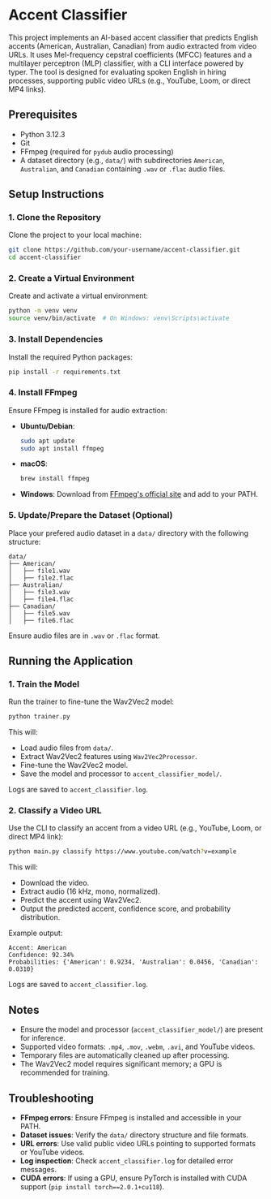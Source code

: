 # Accent Classifier

This project implements an AI-based accent classifier that predicts English accents (American, Australian, Canadian) from audio extracted from video URLs. It uses Mel-frequency cepstral coefficients (MFCC) features and a multilayer perceptron (MLP) classifier, with a CLI interface powered by typer. The tool is designed for evaluating spoken English in hiring processes, supporting public video URLs (e.g., YouTube, Loom, or direct MP4 links).

## Prerequisites
- Python 3.12.3
- Git
- FFmpeg (required for `pydub` audio processing)
- A dataset directory (e.g., `data/`) with subdirectories `American`, `Australian`, and `Canadian` containing `.wav` or `.flac` audio files.

## Setup Instructions

### 1. Clone the Repository
Clone the project to your local machine:

```bash
git clone https://github.com/your-username/accent-classifier.git
cd accent-classifier
```

### 2. Create a Virtual Environment
Create and activate a virtual environment:

```bash
python -m venv venv
source venv/bin/activate  # On Windows: venv\Scripts\activate
```

### 3. Install Dependencies
Install the required Python packages:

```bash
pip install -r requirements.txt
```

### 4. Install FFmpeg
Ensure FFmpeg is installed for audio extraction:
- **Ubuntu/Debian**:
  ```bash
  sudo apt update
  sudo apt install ffmpeg
  ```
- **macOS**:
  ```bash
  brew install ffmpeg
  ```
- **Windows**: Download from [FFmpeg's official site](https://ffmpeg.org/download.html) and add to your PATH.

### 5. Update/Prepare the Dataset (Optional)
Place your prefered audio dataset in a `data/` directory with the following structure:

```
data/
├── American/
│   ├── file1.wav
│   ├── file2.flac
├── Australian/
│   ├── file3.wav
│   ├── file4.flac
├── Canadian/
│   ├── file5.wav
│   ├── file6.flac
```

Ensure audio files are in `.wav` or `.flac` format.

## Running the Application

### 1. Train the Model
Run the trainer to fine-tune the Wav2Vec2 model:

```bash
python trainer.py
```

This will:
- Load audio files from `data/`.
- Extract Wav2Vec2 features using `Wav2Vec2Processor`.
- Fine-tune the Wav2Vec2 model.
- Save the model and processor to `accent_classifier_model/`.

Logs are saved to `accent_classifier.log`.

### 2. Classify a Video URL
Use the CLI to classify an accent from a video URL (e.g., YouTube, Loom, or direct MP4 link):

```bash
python main.py classify https://www.youtube.com/watch?v=example
```

This will:
- Download the video.
- Extract audio (16 kHz, mono, normalized).
- Predict the accent using Wav2Vec2.
- Output the predicted accent, confidence score, and probability distribution.

Example output:
```
Accent: American
Confidence: 92.34%
Probabilities: {'American': 0.9234, 'Australian': 0.0456, 'Canadian': 0.0310}
```

Logs are saved to `accent_classifier.log`.

## Notes
- Ensure the model and processor (`accent_classifier_model/`) are present for inference.
- Supported video formats: `.mp4`, `.mov`, `.webm`, `.avi`, and YouTube videos.
- Temporary files are automatically cleaned up after processing.
- The Wav2Vec2 model requires significant memory; a GPU is recommended for training.

## Troubleshooting
- **FFmpeg errors**: Ensure FFmpeg is installed and accessible in your PATH.
- **Dataset issues**: Verify the `data/` directory structure and file formats.
- **URL errors**: Use valid public video URLs pointing to supported formats or YouTube videos.
- **Log inspection**: Check `accent_classifier.log` for detailed error messages.
- **CUDA errors**: If using a GPU, ensure PyTorch is installed with CUDA support (`pip install torch==2.0.1+cu118`).